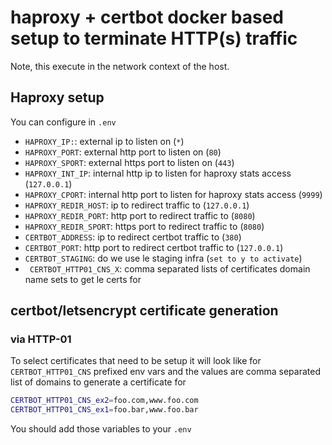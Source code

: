 # haproxy + certbot docker based setup to terminate HTTP(s) traffic
Note, this execute in the network context of the host.

## Haproxy setup
You can configure in ``.env``
  - ``HAPROXY_IP:``: external ip to listen on (``*``)
  - ``HAPROXY_PORT``: external http port to listen on (``80``)
  - ``HAPROXY_SPORT``: external https port to listen on (``443``)
  - ``HAPROXY_INT_IP``: internal http ip to listen for haproxy stats access (``127.0.0.1``)
  - ``HAPROXY_CPORT``: internal http port to listen for haproxy stats access (``9999``)
  - ``HAPROXY_REDIR_HOST``: ip to redirect traffic to (``127.0.0.1``)
  - ``HAPROXY_REDIR_PORT``: http port to redirect traffic to (``8080``)
  - ``HAPROXY_REDIR_SPORT``: https port to redirect traffic to (``8080``)
  - ``CERTBOT_ADDRESS``:  ip to redirect certbot traffic to (``380``)
  - ``CERTBOT_PORT``: http port to redirect certbot traffic to (``127.0.0.1``)
  - ``CERTBOT_STAGING``: do we use le staging infra (``set to y to activate``)
  - `` CERTBOT_HTTP01_CNS_X``: comma separated lists of certificates domain name sets to get le certs for

## certbot/letsencrypt certificate generation
### via HTTP-01
To select certificates that need to be setup it will look like for ``CERTBOT_HTTP01_CNS`` prefixed env vars and the values are comma separated list of domains to generate a certificate for

```bash
CERTBOT_HTTP01_CNS_ex2=foo.com,www.foo.com
CERTBOT_HTTP01_CNS_ex1=foo.bar,www.foo.bar
```

You should add those variables to your ``.env``
